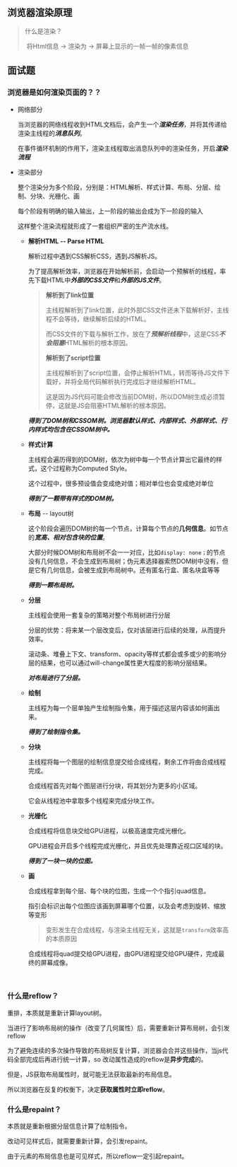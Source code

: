 ## 浏览器渲染原理

> 什么是渲染？
>
> ​	将Html信息 -> 渲染为 -> 屏幕上显示的一帧一帧的像素信息









## 面试题

### 浏览器是如何渲染页面的？？

- 网络部分

  当浏览器的网络线程收到HTML文档后，会产生一个***渲染任务***，并将其传递给渲染主线程的***消息队列***。

  在事件循环机制的作用下，渲染主线程取出消息队列中的渲染任务，开启***渲染流程***

- 渲染部分

  整个渲染分为多个阶段，分别是：HTML解析、样式计算、布局、分层、绘制、分块、光栅化、画

  每个阶段有明确的输入输出，上一阶段的输出会成为下一阶段的输入

  这样整个渲染流程就形成了一套组织严密的生产流水线。

  - **解析HTML -- Parse HTML**

    解析过程中遇到CSS解析CSS，遇到JS解析JS。

    为了提高解析效率，浏览器在开始解析前，会启动一个预解析的线程，率先下载HTML中***外部的CSS文件***和***外部的JS文件***。

    > **解析到了link位置**
    >
    > ​	主线程解析到了link位置，此时外部CSS文件还未下载解析好，主线程不会等待，继续解析后续的HTML。
    >
    > ​	而CSS文件的下载与解析工作，放在了***预解析线程***中，这是CSS***不会阻塞***HTML解析的根本原因。
    >
    > **解析到了script位置**
    >
    > ​	主线程解析到了script位置，会停止解析HTML，转而等待JS文件下载好，并将全局代码解析执行完成后才继续解析HTML。
    >
    > ​	这是因为JS代码可能会修改当前DOM树，所以DOM树生成必须暂停，这就是JS会阻塞HTML解析的根本原因。

    ***得到了DOM树和CSSOM树。浏览器默认样式、内部样式、外部样式、行内样式均包含在CSSOM树中。***

  - **样式计算**

    主线程会遍历得到的DOM树，依次为树中每一个节点计算出它最终的样式，这个过程称为Computed Style。

    这个过程中，很多预设值会变成绝对值；相对单位也会变成绝对单位

    ***得到了一颗带有样式的DOM树。***

  - **布局** -- layout树

    这个阶段会遍历DOM树的每一个节点，计算每个节点的**几何信息**。如节点的***宽高、相对包含块的位置***。

    大部分时候DOM树和布局树不会一一对应，比如`display: none；`的节点没有几何信息，不会生成到布局树；伪元素选择器索然DOM树中没有，但是它有几何信息，会被生成到布局树中。还有匿名行盒、匿名块盒等等

    ***得到一颗布局树。***

  - **分层**

    主线程会使用一套复杂的策略对整个布局树进行分层

    分层的优势：将来某一个层改变后，仅对该层进行后续的处理，从而提升效率。

    滚动条、堆叠上下文、transform、opacity等样式都会或多或少的影响分层的结果，也可以通过will-change属性更大程度的影响分层结果。

    ***对布局进行了分层。***

  - **绘制**

    主线程为每一个层单独产生绘制指令集，用于描述这层内容该如何画出来。

    ***得到了绘制指令集。***

  - **分块**

    主线程将每一个图层的绘制信息提交给合成线程，剩余工作将由合成线程完成。

    合成线程首先对每个图层进行分块，将其划分为更多的小区域。

    它会从线程池中拿取多个线程来完成分块工作。

  - **光栅化**

    合成线程将信息块交给GPU进程，以极高速度完成光栅化。

    GPU进程会开启多个线程完成光栅化，并且优先处理靠近视口区域的块。

    ***得到了一块一块的位图。***

  - **画**

    合成线程拿到每个层、每个块的位图，生成一个个指引quad信息。

    指引会标识出每个位图应该画到屏幕哪个位置，以及会考虑到旋转、缩放等变形

    > 变形发生在合成线程，与渲染主线程无关，这就是`transform`效率高的本质原因

    合成线程将quad提交给GPU进程，由GPU进程提交给GPU硬件，完成最终的屏幕成像。

​				

### 什么是reflow？

重排，本质就是重新计算layout树。

当进行了影响布局树的操作（改变了几何属性）后，需要重新计算布局树，会引发reflow

为了避免连续的多次操作导致的布局树反复计算，浏览器会合并这些操作，当js代码全部完成后再进行统一计算，so 改动属性造成的reflow是**异步完成**的。

但是，JS获取布局属性时，就可能无法获取最新的布局信息。

所以浏览器在反复的权衡下，决定**获取属性时立即reflow**。



### 什么是repaint？

本质就是重新根据分层信息计算了绘制指令。

改动可见样式后，就需要重新计算，会引发repaint。

由于元素的布局信息也是可见样式，所以reflow一定引起repaint。